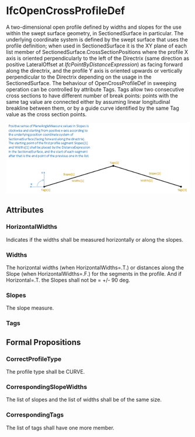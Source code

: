 # IfcOpenCrossProfileDef

A two-dimensional open profile defined by widths and slopes for the use within the swept surface geometry, in SectionedSurface in particular. The underlying coordinate system is defined by the swept surface that uses the profile definition; when used in SectionedSurface it is the XY plane of each list member of SectionedSurface.CrossSectionPositions where the profile X axis is oriented perpendicularly to the left of the Directrix (same direction as positive LateralOffset at _IfcPointByDistanceExpression_) as facing forward along the directrix, and the profile Y axis is oriented upwards or vertically perpendicular to the Directrix depending on the usage in the SectionedSurface.
The behaviour of OpenCrossProfileDef in sweeping operation can be controlled by attribute Tags. Tags allow two consecutive cross sections to have different number of break points: points with the same tag value are connected either by assuming linear longitudinal breakline between them, or by a guide curve identified by the same Tag value as the cross section points.

!["open cross profile"](../../../../figures/IfcOpenCrossProfileDef.png "Figure 1 &mdash; Open cross profile")

## Attributes

### HorizontalWidths
Indicates if the widths shall be measured horizontally or along the slopes.

### Widths
The horizontal widths (when HorizontalWidths=.T.) or distances along the Slope (when HorizontalWidths=.F.)  for the segments in the profile. And if Horizontal=.T. the Slopes shall not be = +/- 90 deg.

### Slopes
The slope measure.

### Tags


## Formal Propositions

### CorrectProfileType

The profile type shall be CURVE.

### CorrespondingSlopeWidths

The list of slopes and the list of widths shall be of the same size.

### CorrespondingTags

The list of tags shall have one more member.
